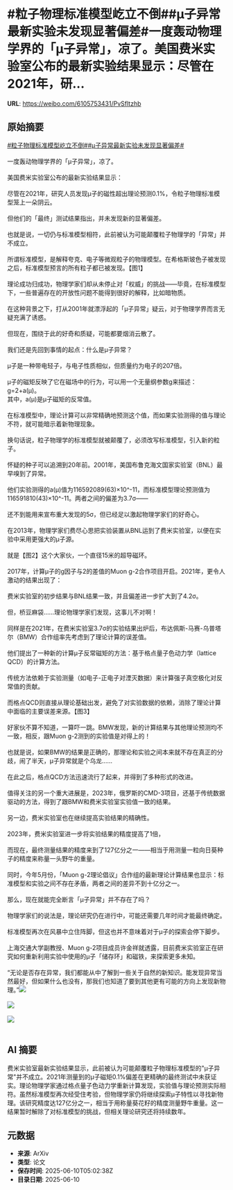 # #粒子物理标准模型屹立不倒##μ子异常最新实验未发现显著偏差#一度轰动物理学界的「μ子异常」，凉了。美国费米实验室公布的最新实验结果显示：尽管在2021年，研...

**URL**: https://weibo.com/6105753431/PvSfltzhb

## 原始摘要

<a href="https://m.weibo.cn/search?containerid=231522type%3D1%26t%3D10%26q%3D%23%E7%B2%92%E5%AD%90%E7%89%A9%E7%90%86%E6%A0%87%E5%87%86%E6%A8%A1%E5%9E%8B%E5%B1%B9%E7%AB%8B%E4%B8%8D%E5%80%92%23&amp;extparam=%23%E7%B2%92%E5%AD%90%E7%89%A9%E7%90%86%E6%A0%87%E5%87%86%E6%A8%A1%E5%9E%8B%E5%B1%B9%E7%AB%8B%E4%B8%8D%E5%80%92%23" data-hide=""><span class="surl-text">#粒子物理标准模型屹立不倒#</span></a><a href="https://m.weibo.cn/search?containerid=231522type%3D1%26t%3D10%26q%3D%23%CE%BC%E5%AD%90%E5%BC%82%E5%B8%B8%E6%9C%80%E6%96%B0%E5%AE%9E%E9%AA%8C%E6%9C%AA%E5%8F%91%E7%8E%B0%E6%98%BE%E8%91%97%E5%81%8F%E5%B7%AE%23&amp;extparam=%23%CE%BC%E5%AD%90%E5%BC%82%E5%B8%B8%E6%9C%80%E6%96%B0%E5%AE%9E%E9%AA%8C%E6%9C%AA%E5%8F%91%E7%8E%B0%E6%98%BE%E8%91%97%E5%81%8F%E5%B7%AE%23" data-hide=""><span class="surl-text">#μ子异常最新实验未发现显著偏差#</span></a><br><br>一度轰动物理学界的「μ子异常」，凉了。<br><br>美国费米实验室公布的最新实验结果显示：<br><br>尽管在2021年，研究人员发现μ子的磁性超出理论预测0.1%，令粒子物理标准模型笼上一朵阴云。<br><br>但他们的「最终」测试结果指出，并未发现新的显著偏差。<br><br>也就是说，一切仍与标准模型相符，此前被认为可能颠覆粒子物理学的「异常」并不成立。<br><br>所谓标准模型，是解释夸克、电子等微观粒子的物理模型。在希格斯玻色子被发现之后，标准模型预言的所有粒子都已被发现。【图1】<br><br>理论成功归成功，物理学家们却从未停止对「权威」的挑战——毕竟，在标准模型下，一些普遍存在的开放性问题不能得到很好的解释，比如暗物质。<br><br>在这种背景之下，打从2001年就漂浮起的「μ子异常」疑云，对于物理学界而言无疑充满了诱惑。<br><br>但现在，围绕于此的好奇和质疑，可能都要烟消云散了。<br><br>我们还是先回到事情的起点：什么是μ子异常？<br><br>μ子是一种带电轻子，与电子性质相似，但质量约为电子的207倍。<br><br>μ子的磁矩反映了它在磁场中的行为，可以用一个无量纲参数g来描述：g=2+a(μ)。<br>其中，a(μ)是μ子磁矩的反常值。<br><br>在标准模型中，理论计算可以非常精确地预测这个值，而如果实验测得的值与理论不符，就可能暗示着新物理现象。<br><br>换句话说，粒子物理学的标准模型就被颠覆了，必须改写标准模型，引入新的粒子。<br><br>怀疑的种子可以追溯到20年前。2001年，美国布鲁克海文国家实验室（BNL）最早嗅到了异常。<br><br>他们实验测得的a(μ)值为116592089(63)×10^-11，而标准模型理论预测值为116591810(43)×10^-11。两者之间的偏差为3.7σ——<br><br>还不到能用来宣布重大发现的5σ，但已经足以激起物理学家们的好奇心。<br><br>在2013年，物理学家们费尽心思把实验装置从BNL运到了费米实验室，以便在实验中采用更强大的μ子源。<br><br>就是【图2】这个大家伙，一个直径15米的超导磁环。<br><br>2017年，计算μ子的g因子与2的差值的Muon g-2合作项目开启。2021年，更令人激动的结果出现了：<br><br>费米实验室的初步结果与BNL结果一致，并且偏差进一步扩大到了4.2σ。<br><br>但，桥豆麻袋……理论物理学家们发现，这事儿不对啊！<br><br>同样是在2021年，在费米实验室3.7σ的实验结果出炉后，布达佩斯-马赛-乌普塔尔（BMW）合作组率先考虑到了理论计算的误差值。<br><br>他们提出了一种新的计算μ子反常磁矩的方法：基于格点量子色动力学（lattice QCD）的计算方法。<br><br>传统方法依赖于实验测量（如电子-正电子对湮灭数据）来计算强子真空极化对反常值的贡献。<br><br>而格点QCD则直接从理论基础出发，避免了对实验数据的依赖，消除了理论计算中面临的主要误差来源。【图3】<br><br>好家伙不算不知道，一算吓一跳。BMW发现，新的计算结果与其他理论预测均不一致，相反，跟Muon g-2测到的实验值是对得上的！<br><br>也就是说，如果BMW的结果是正确的，那理论和实验之间本来就不存在真正的分歧，闹了半天，μ子异常就是个乌龙……<br><br>在此之后，格点QCD方法迅速流行了起来，并得到了多种形式的改进。<br><br>值得关注的另一个重大进展是，2023年，俄罗斯的CMD-3项目，还基于传统数据驱动的方法，得到了跟BMW和费米实验室实验值一致的结果。<br><br>另一边，费米实验室也在继续提高实验结果的精确性。<br><br>2023年，费米实验室进一步将实验结果的精度提高了1倍，<br><br>而现在，最终测量结果的精度来到了127亿分之一——相当于用测量一粒向日葵种子的精度来称量一头野牛的重量。<br><br>同时，今年5月份，「Muon g-2理论倡议」合作组的最新理论计算结果也显示：标准模型和实验之间不存在矛盾，两者之间的差异不到十亿分之一。<br><br>那么，现在就能完全断言「μ子异常」并不存在了吗？<br><br>物理学家们的说法是，理论研究仍在进行中，可能还需要几年时间才能最终确定。<br><br>标准模型再次在风暴中立住阵脚，但这也并不意味着对于μ子的探索会停下脚步。<br><br>上海交通大学副教授、Muon g-2项目成员许金祥就透露，目前费米实验室正在研究如何重新利用实验中使用的μ子「储存环」和磁铁，来探索更多未知。<br><br>“无论是否存在异常，我们都能从中了解到一些关于自然的新知识。能发现异常当然最好，但如果什么也没有，那我们也知道了要到其他更有可能的方向上发现新物理。”<img style="" src="https://tvax2.sinaimg.cn/large/006Fd7o3ly1i2a4p96fiaj30u00snatq.jpg" referrerpolicy="no-referrer"><br><br><img style="" src="https://tvax1.sinaimg.cn/large/006Fd7o3ly1i2a4pcdqc9j30m80euap4.jpg" referrerpolicy="no-referrer"><br><br><img style="" src="https://tvax3.sinaimg.cn/large/006Fd7o3ly1i2a4pe4xwrj30ya0f0tej.jpg" referrerpolicy="no-referrer"><br><br>

## AI 摘要

费米实验室最新实验结果显示，此前被认为可能颠覆粒子物理标准模型的"μ子异常"并不成立。2021年测量到的μ子磁矩0.1%偏差在更精确的最终测试中未获证实。理论物理学家通过格点量子色动力学重新计算发现，实验值与理论预测实际相符。虽然标准模型再次经受住考验，但物理学家仍将继续探索μ子特性以寻找新物理。该研究精度达127亿分之一，相当于用称量葵花籽的精度测量野牛重量。这一结果暂时解除了对标准模型的挑战，但相关理论研究还将持续数年。

## 元数据

- **来源**: ArXiv
- **类型**: 论文
- **保存时间**: 2025-06-10T05:02:38Z
- **目录日期**: 2025-06-10
